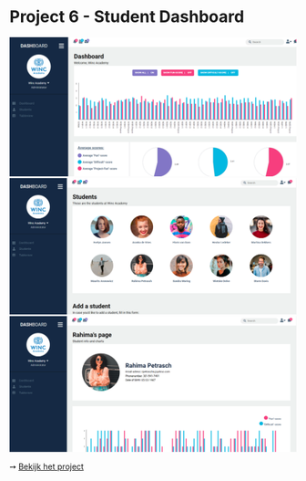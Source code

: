 # Project 6 - Student Dashboard

![](dashboard1.png)
![](dashboard2.png)
![](dashboard3.png)

➙ [Bekijk het project](https://jannekecoumans-student-dashboard.netlify.app/)
